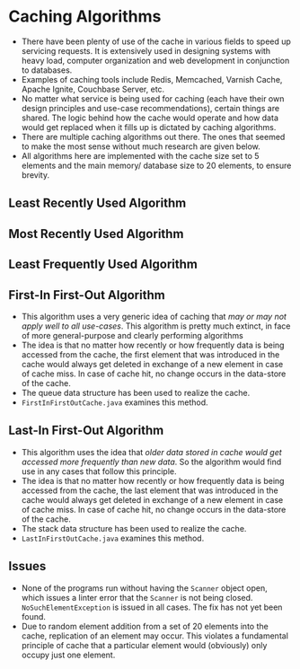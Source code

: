 # Caching Algorithms

- There have been plenty of use of the cache in various fields to speed up servicing requests. It is extensively used in designing systems with heavy load, computer organization and web development in conjunction to databases.
- Examples of caching tools include Redis, Memcached, Varnish Cache, Apache Ignite, Couchbase Server, etc.
- No matter what service is being used for caching (each have their own design principles and use-case recommendations), certain things are shared. The logic behind how the cache would operate and how data would get replaced when it fills up is dictated by caching algorithms.
- There are multiple caching algorithms out there. The ones that seemed to make the most sense without much research are given below.
- All algorithms here are implemented with the cache size set to 5 elements and the main memory/ database size to 20 elements, to ensure brevity.


## Least Recently Used Algorithm


## Most Recently Used Algorithm


## Least Frequently Used Algorithm


## First-In First-Out Algorithm

- This algorithm uses a very generic idea of caching that *may or may not apply well to all use-cases*. This algorithm is pretty much extinct, in face of more general-purpose and clearly performing algorithms
- The idea is that no matter how recently or how frequently data is being accessed from the cache, the first element that was introduced in the cache would always get deleted in exchange of a new element in case of cache miss. In case of cache hit, no change occurs in the data-store of the cache.
- The queue data structure has been used to realize the cache.
- `FirstInFirstOutCache.java` examines this method.


## Last-In First-Out Algorithm

- This algorithm uses the idea that *older data stored in cache would get accessed more frequently than new data*. So the algorithm would find use in any cases that follow this principle.
- The idea is that no matter how recently or how frequently data is being accessed from the cache, the last element that was introduced in the cache would always get deleted in exchange of a new element in case of cache miss. In case of cache hit, no change occurs in the data-store of the cache.
- The stack data structure has been used to realize the cache.
- `LastInFirstOutCache.java` examines this method.


## Issues

- None of the programs run without having the `Scanner` object open, which issues a linter error that the `Scanner` is not being closed. `NoSuchElementException` is issued in all cases. The fix has not yet been found.
- Due to random element addition from a set of 20 elements into the cache, replication of an element may occur. This violates a fundamental principle of cache that a particular element would (obviously) only occupy just one element.